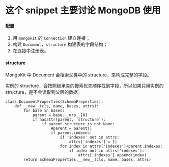 这个 snippet 主要讨论 MongoDB 使用
===


#### 配置
1. 用 `mongokit` 的 `Connection` 建立连接；
2. 构建 `Document`，`structure` 构建表的字段结构；
3. 在连接中注册表。


#### structure
MongoKit 中 Document 会搜索父类中的 structure，来构成完整的字段。

实例的 structure，会按照继承类的搜索优先顺序找到字段，所以如果只用实例的 structure，是不会读取到父层的数据。

```
class DocumentProperties(SchemaProperties):
    def __new__(cls, name, bases, attrs):
        for base in bases:
            parent = base.__mro__[0]
            if hasattr(parent, 'structure'):
                if parent.structure is not None:
                    #parent = parent()
                    if parent.indexes:
                        if 'indexes' not in attrs:
                            attrs['indexes'] = []
                        for index in attrs['indexes']+parent.indexes:
                            if index not in attrs['indexes']:
                                attrs['indexes'].append(index)
        return SchemaProperties.__new__(cls, name, bases, attrs)
```


